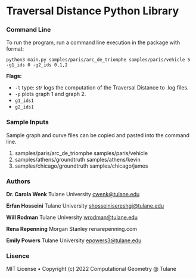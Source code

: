 # Traversal Distance Python Library

### Command Line
To run the program, run a command line execution in the package with format:
```
python3 main.py samples/paris/arc_de_triomphe samples/paris/vehicle 5  -g1_ids 0 -g2_ids 0,1,2
```

**Flags:**
* `-l` type: *str* logs the computation of the Traversal Distance to .log files.
* `-p` plots graph 1 and graph 2.
* `g1_ids1`
* `g2_ids1`

### Sample Inputs
Sample graph and curve files can be copied and pasted into the command line.
1. samples/paris/arc_de_triomphe samples/paris/vehicle
2. samples/athens/groundtruth samples/athens/kevin
3. samples/chicago/groundtruth samples/chicago/james


### Authors
**Dr. Carola Wenk** 
Tulane University
cwenk@tulane.edu

**Erfan Hosseini** 
Tulane University
shosseinisereshgi@tulane.edu

**Will Rodman** 
Tulane University
wrodman@tulane.edu

**Rena Repenning** 
Morgan Stanley
renarepenning.com

**Emily Powers**
Tulane University
epowers3@tulane.edu

### Lisence
MIT License • Copyright (c) 2022 Computational Geometry @ Tulane
